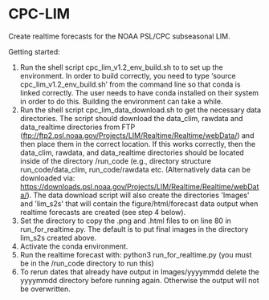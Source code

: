 # CPC-LIM
Create realtime forecasts for the NOAA PSL/CPC subseasonal LIM.

Getting started:

1) Run the shell script cpc_lim_v1.2_env_build.sh to to set up the environment. In order to build correctly, you need to type ‘source cpc_lim_v1.2_env_build.sh’ from the command line so that conda is linked correctly. The user needs to have conda installed on their system in order to do this. Building the environment can take a while.
2) Run the shell script cpc_lim_data_download.sh to get the necessary data directories. The script should download the data_clim, rawdata and data_realtime directories from FTP (ftp://ftp2.psl.noaa.gov/Projects/LIM/Realtime/Realtime/webData/) and then place them in the correct location. If this works correctly, then the data_clim, rawdata, and data_realtime directories should be located inside of the directory /run_code (e.g.,  directory structure run_code/data_clim, run_code/rawdata etc. (Alternatively data can be downloaded via: https://downloads.psl.noaa.gov/Projects/LIM/Realtime/Realtime/webData/). The data download script will also create the directories 'Images' and 'lim_s2s' that will contain the figure/html/forecast data output when realtime forecasts are created (see step 4 below).
3) Set the directory to copy the .png and .html files to on line 80 in run_for_realtime.py. The default is to put final images in the directory lim_s2s created above.
4) Activate the conda environment.
5) Run the realtime forecast with: python3 run_for_realtime.py (you must be in the /run_code directory to run this)
6) To rerun dates that already have output in Images/yyyymmdd delete the yyyymmdd directory before running again. Otherwise the output will not be overwritten.
